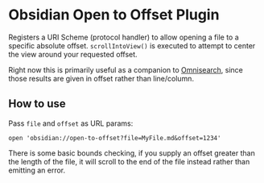 # Obsidian Open to Offset Plugin

Registers a URI Scheme (protocol handler) to allow opening a file to a specific absolute offset. `scrollIntoView()` is executed to attempt to center the view around your requested offset.

Right now this is primarily useful as a companion to [Omnisearch][1], since those results are given in offset rather than line/column.

## How to use

Pass `file` and `offset` as URL params:

```
open 'obsidian://open-to-offset?file=MyFile.md&offset=1234'
```

There is some basic bounds checking, if you supply an offset greater than the length of the file, it will scroll to the end of the file instead rather than emitting an error.

[1]: https://github.com/scambier/obsidian-omnisearch
